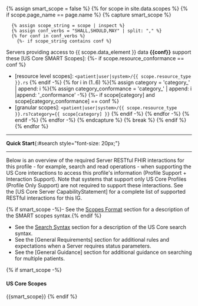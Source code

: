 <!-- This liquid script creates context specific text for each pages quickstart using input data from input/data/scopes.csv -->
{% assign smart_scope = false %}
{% for scope in site.data.scopes %}
  {% if scope.page_name == page.name %}
    {% capture smart_scope %}

      {% assign scope_string = scope | inspect %}
      {% assign conf_verbs = "SHALL,SHOULD,MAY" | split: "," %}
      {% for conf in conf_verbs %}
        {%- if scope_string contains conf %}
Servers providing access to {{ scope.data_element }} data **{{conf}}** support these [US Core SMART Scopes]:
          {%- if scope.resource_conformance == conf %}
  -  [resource level scopes]\: `<patient|user|system>/{{ scope.resource_type }}.rs`
          {% endif -%}
          {% for i in (1..6) %}{% assign category =  'category_' | append: i %}{% assign category_conformance =  'category_' | append: i |append: '_conformance' -%}
            {%- if scope[category] and scope[category_conformance] == conf %}
  -  [granular scopes]\: `<patient|user|system>/{{ scope.resource_type }}.rs?category={{ scope[category] }}`
            {% endif -%}
          {% endfor -%}
        {% endif -%}
      {% endfor -%}
     {% endcapture %}
    {% break %}
  {% endif %}
{% endfor %}

---

**Quick Start**{:#search style="font-size: 20px;"}
<a name="quick-start"> </a>

---

Below is an overview of the required Server RESTful FHIR interactions for this profile - for example, search and read operations - when supporting the US Core interactions to access this profile's information (Profile Support + Interaction Support). Note that systems that support only US Core Profiles (Profile Only Support) are not required to support these interactions.  See the [US Core Server CapabilityStatement] for a complete list of supported RESTful interactions for this IG.

{% if smart_scope -%}- See the [Scopes Format](scopes.html#scopes-format) section for a description of the SMART scopes syntax.{% endif %}
- See the [Search Syntax](general-guidance.html#search-syntax) section for a description of the US Core search syntax.
- See the [General Requirements] section for additional rules and expectations when a Server requires status parameters.
- See the [General Guidance] section for additional guidance on searching for multiple patients.





{% if smart_scope -%}
#### US Core Scopes
{{smart_scope}}
{% endif %}




